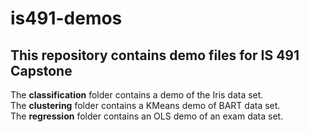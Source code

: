 # is491-demos

## This repository contains demo files for IS 491 Capstone

The <B>classification</B> folder contains a demo of the Iris data set.</br>
The <B>clustering</B> folder contains a KMeans demo of BART data set.</br>
The <B>regression</B> folder contains an OLS demo of an exam data set.</br>

